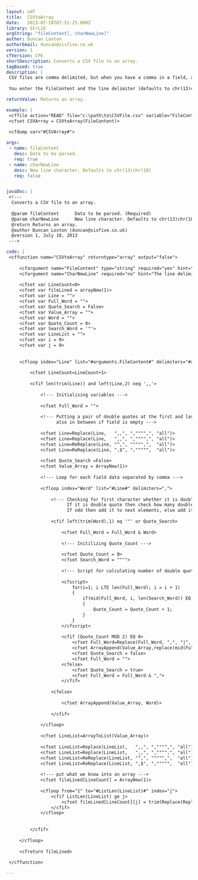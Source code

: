 ```yaml
---
layout: udf
title:  CSVtoArray
date:   2013-07-18T07:51:25.000Z
library: StrLib
argString: "fileContent[, charNewLine]"
author: Duncan Loxton
authorEmail: duncan@sixfive.co.uk
version: 1
cfVersion: CF6
shortDescription: Converts a CSV file to an array.
tagBased: true
description: |
 CSV files are comma delimited, but when you have a comma in a field, and that field is quoted, then you have quotes in that field, things become messy. CSVtoArray is used parse a CSV file, one that is created via Excel for example with these characteristics, and return a array.
 
 You enter the FileContent and the line delimiter (defaults to chr(13)chr(10)) and it does the rest.

returnValue: Returns an array.

example: |
 <cffile action="READ" file="c:\path\to\CSVFile.csv" variable="FileContent">
 <cfset CSVArray = CSVtoArray(FileContent)>
 
 <cfdump var="#CSVArray#">

args:
 - name: fileContent
   desc: Data to be parsed.
   req: true
 - name: charNewLine
   desc: New line character. Defaults to chr(13)chr(10)
   req: false


javaDoc: |
 <!---
  Converts a CSV file to an array.
  
  @param fileContent      Data to be parsed. (Required)
  @param charNewLine      New line character. Defaults to chr(13)chr(10) (Optional)
  @return Returns an array. 
  @author Duncan Loxton (duncan@sixfive.co.uk) 
  @version 1, July 18, 2013 
 --->

code: |
 <cffunction name="CSVtoArray" returntype="array" output="false">
 
     <cfargument name="FileContent" type="string" required="yes" hint="The contents of a CSV file"/>
     <cfargument name="CharNewLine" required="no" hint="The line delimiter" default="#chr(13)##chr(10)#"/>
 
     <cfset var LineCount=0>
     <cfset var fileLined = arrayNew(1)>
     <cfset var Line = "">
     <cfset var Full_Word = "">
     <cfset var Quote_Search = False>
     <cfset var Value_Array = "">
     <cfset var Word = "">
     <cfset var Quote_Count = 0>
     <cfset var Search_Word = '"'>
     <cfset var LineList = "">
     <cfset var i = 0>
     <cfset var j = 0>
 
 
     <cfloop index="Line" list="#arguments.FileContent#" delimiters="#arguments.CharNewLine#">
 
         <cfset LineCount=LineCount+1>
 
         <cfif len(trim(Line)) and left(Line,2) neq ',,'>
 
             <!--- Initialising variables --->
 
             <cfset Full_Word = "">
 
             <!--- Putting a pair of double quotes at the first and last position if there is no data
                   also in between if field is empty --->
 
             <cfset Line=Replace(Line,   ",,", ","""",", "all")>
             <cfset Line=Replace(Line,   ",,", ","""",", "all")>
             <cfset Line=ReReplace(Line, "^,", """"",",  "all")>
             <cfset Line=ReReplace(Line, ",$", ",""""",  "all")>
 
             <cfset Quote_Search =False>
             <cfset Value_Array = ArrayNew(1)>
 
             <!--- Loop for each field data separated by comma --->
 
             <cfloop index="Word" list="#Line#" delimiters=",">
 
                 <!--- Checking for first character whether it is double quote or not.
                       If it is double quote then check how many double quotes are in this word.
                       If odd then add it to next elements, else add it to array --->
 
                 <cfif left(trim(Word),1) eq '"' or Quote_Search>
 
                     <cfset Full_Word = Full_Word & Word>
 
                     <!--- Initilizing Quote_Count --->
 
                     <cfset Quote_Count = 0>
                     <cfset Search_Word = """">
 
                     <!--- Script for calculating number of double quote in Full_Word variable--->
 
                     <cfscript>
                         for(i=1; i LTE len(Full_Word); i = i + 1)
                         {
                             if(mid(Full_Word, i, len(Search_Word)) EQ Search_Word)
                             {
                                 Quote_Count = Quote_Count + 1;
                             }
                         }
                     </cfscript>
 
                     <cfif (Quote_Count MOD 2) EQ 0>
                         <cfset Full_Word=Replace(Full_Word, ",", "|", "all")>
                         <cfset ArrayAppend(Value_Array,replace(mid(Full_Word,2,len(Full_Word) - 2),"""""","""","all"))>
                         <cfset Quote_Search = false>
                         <cfset Full_Word = "">
                     <cfelse>
                         <cfset Quote_Search = true>
                         <cfset Full_Word = Full_Word & ",">
                     </cfif>
 
                 <cfelse>
 
                     <cfset ArrayAppend(Value_Array, Word)>
 
                 </cfif>
 
             </cfloop>
 
             <cfset LineList=ArrayToList(Value_Array)>
 
             <cfset LineList=Replace(LineList,   ",,", ","""",", "all")>
             <cfset LineList=Replace(LineList,   ",,", ","""",", "all")>
             <cfset LineList=ReReplace(LineList, "^,", """"",",  "all")>
             <cfset LineList=ReReplace(LineList, ",$", ",""""",  "all")>
 
             <!--- put what we know into an array --->
             <cfset fileLined[LineCount] = ArrayNew(1)>
 
             <cfloop from="1" to="#ListLen(LineList)#" index="j">
                 <cfif ListLen(LineList) ge j>
                     <cfset fileLined[LineCount][j] = trim(Replace(Replace(ListGetAt(LineList,j), '""', ''), '|', ',', 'all'))>
                 </cfif>
             </cfloop>
 
 
         </cfif>
 
     </cfloop>
 
     <cfreturn fileLined>
 
 </cffunction>

---
```


